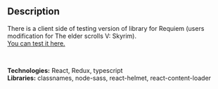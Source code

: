 ## Description

There is a client side of testing version of library for Requiem (users modification for The elder scrolls V: Skyrim). </br>
[You can test it here.](https://requiem-library.web.app/)

</br>

**Technologies:** React, Redux, typescript </br>
**Libraries:** classnames, node-sass, react-helmet, react-content-loader
